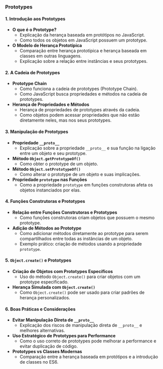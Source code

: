 ### Prototypes

#### 1. Introdução aos Prototypes
   - **O que é o Prototype?**
     - Explicação da herança baseada em protótipos no JavaScript.
     - Como todos os objetos em JavaScript possuem um prototype.
   - **O Modelo de Herança Prototípica**
     - Comparação entre herança prototípica e herança baseada em classes em outras linguagens.
     - Explicação sobre a relação entre instâncias e seus prototypes.

#### 2. A Cadeia de Prototypes
   - **Prototype Chain**
     - Como funciona a cadeia de prototypes (Prototype Chain).
     - Como JavaScript busca propriedades e métodos na cadeia de prototypes.
   - **Herança de Propriedades e Métodos**
     - Herança de propriedades de prototypes através da cadeia.
     - Como objetos podem acessar propriedades que não estão diretamente neles, mas nos seus prototypes.

#### 3. Manipulação de Prototypes
   - **Propriedade `__proto__`**
     - Explicação sobre a propriedade `__proto__` e sua função na ligação entre um objeto e seu prototype.
   - **Método `Object.getPrototypeOf()`**
     - Como obter o prototype de um objeto.
   - **Método `Object.setPrototypeOf()`**
     - Como alterar o prototype de um objeto e suas implicações.
   - **Propriedade `prototype` nas Funções**
     - Como a propriedade `prototype` em funções construtoras afeta os objetos instanciados por elas.

#### 4. Funções Construtoras e Prototypes
   - **Relação entre Funções Construtoras e Prototypes**
     - Como funções construtoras criam objetos que possuem o mesmo prototype.
   - **Adição de Métodos ao Prototype**
     - Como adicionar métodos diretamente ao prototype para serem compartilhados entre todas as instâncias de um objeto.
     - Exemplo prático: criação de métodos usando a propriedade `prototype`.

#### 5. `Object.create()` e Prototypes
   - **Criação de Objetos com Prototypes Específicos**
     - Uso do método `Object.create()` para criar objetos com um prototype especificado.
   - **Herança Simulada com `Object.create()`**
     - Como `Object.create()` pode ser usado para criar padrões de herança personalizados.

#### 6. Boas Práticas e Considerações
   - **Evitar Manipulação Direta de `__proto__`**
     - Explicação dos riscos de manipulação direta de `__proto__` e melhores alternativas.
   - **Uso Estratégico de Prototypes para Performance**
     - Como o uso correto de prototypes pode melhorar a performance e evitar duplicação de código.
   - **Prototypes vs Classes Modernas**
     - Comparação entre a herança baseada em protótipos e a introdução de classes no ES6.